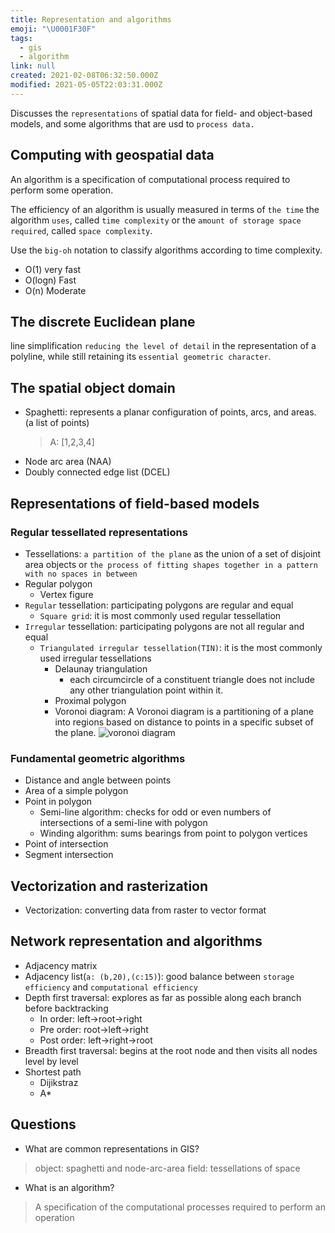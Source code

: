 ```yaml
---
title: Representation and algorithms
emoji: "\U0001F30F"
tags:
  - gis
  - algorithm
link: null
created: 2021-02-08T06:32:50.000Z
modified: 2021-05-05T22:03:31.000Z
---
```


Discusses the `representations` of spatial data for field- and object-based models, and some algorithms that are usd to `process data.`

## Computing with geospatial data

An algorithm is a specification of computational process required to perform some operation.

The efficiency of an algorithm is usually measured in terms of `the time` the algorithm `uses`, called `time complexity` or the `amount of storage space required`, called `space complexity`.

Use the `big-oh` notation to classify algorithms according to time complexity.

- O(1) very fast
- O(logn) Fast
- O(n) Moderate

## The discrete Euclidean plane

line simplification `reducing the level of detail` in the representation of a polyline, while still retaining its `essential geometric character`.

## The spatial object domain

- Spaghetti: represents a planar configuration of points, arcs, and areas. (a list of points)
  > A: [1,2,3,4]
- Node arc area (NAA)
- Doubly connected edge list (DCEL)

## Representations of field-based models

### Regular tessellated representations

- Tessellations: `a partition of the plane` as the union of a set of disjoint area objects or `the process of fitting shapes together in a pattern with no spaces in between`
- Regular polygon
  - Vertex figure
- `Regular` tessellation: participating polygons are regular and equal
  - `Square grid`: it is most commonly used regular tessellation
- `Irregular` tessellation: participating polygons are not all regular and equal
  - `Triangulated irregular tessellation(TIN)`: it is the most commonly used irregular tessellations
    - Delaunay triangulation
      - each circumcircle of a constituent triangle does not include any other triangulation point within it.
    - Proximal polygon
    - Voronoi diagram: A Voronoi diagram is a partitioning of a plane into regions based on distance to points in a specific subset of the plane.
      ![voronoi diagram](https://i.stack.imgur.com/01H88.png)

### Fundamental geometric algorithms

- Distance and angle between points
- Area of a simple polygon
- Point in polygon
  - Semi-line algorithm: checks for odd or even numbers of intersections of a semi-line with polygon
  - Winding algorithm: sums bearings from point to polygon vertices
- Point of intersection
- Segment intersection

## Vectorization and rasterization

- Vectorization: converting data from raster to vector format

## Network representation and algorithms

- Adjacency matrix
- Adjacency list(`a: (b,20),(c:15)`): good balance between `storage efficiency` and `computational efficiency`
- Depth first traversal: explores as far as possible along each branch before backtracking
  - In order: left->root->right
  - Pre order: root->left->right
  - Post order: left->right->root
- Breadth first traversal: begins at the root node and then visits all nodes level by level
- Shortest path
  - Dijikstraz
  - A\*

## Questions

- What are common representations in GIS?

> object: spaghetti and node-arc-area
> field: tessellations of space

- What is an algorithm?

> A specification of the computational processes required to perform an operation

